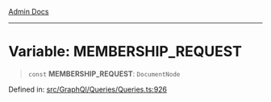 [Admin Docs](/)

***

# Variable: MEMBERSHIP\_REQUEST

> `const` **MEMBERSHIP\_REQUEST**: `DocumentNode`

Defined in: [src/GraphQl/Queries/Queries.ts:926](https://github.com/PalisadoesFoundation/talawa-admin/blob/main/src/GraphQl/Queries/Queries.ts#L926)
